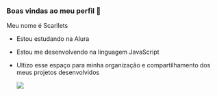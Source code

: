 ### Boas vindas ao meu perfil 💙

Meu nome é Scarllets

- Estou estudando na Alura
- Estou me desenvolvendo na linguagem JavaScript
- Ultizo esse espaço para minha organização e compartilhamento dos meus projetos desenvolvidos

  ![](https://media1.tenor.com/m/AYoOvuUtT58AAAAC/haikyu-haikyuu.gif)
